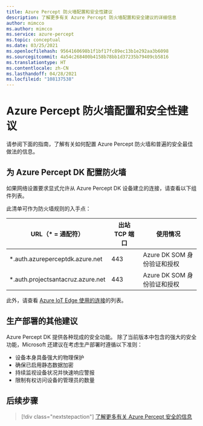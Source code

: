 ```yaml
---
title: Azure Percept 防火墙配置和安全性建议
description: 了解更多有关 Azure Percept 防火墙配置和安全建议的详细信息
author: mimcco
ms.author: mimcco
ms.service: azure-percept
ms.topic: conceptual
ms.date: 03/25/2021
ms.openlocfilehash: 9564160698b1f1bf17fc89ec13b1e292aa3b6098
ms.sourcegitcommit: 4a54c268400b4158b78bb1d37235b79409cb5816
ms.translationtype: HT
ms.contentlocale: zh-CN
ms.lasthandoff: 04/28/2021
ms.locfileid: "108137538"
---
```

# <a name="azure-percept-firewall-configuration-and-security-recommendations"></a>Azure Percept 防火墙配置和安全性建议

请参阅下面的指南，了解有关如何配置 Azure Percept 防火墙和普遍的安全最佳做法的信息。

## <a name="configuring-firewalls-for-azure-percept-dk"></a>为 Azure Percept DK 配置防火墙

如果网络设置要求显式允许从 Azure Percept DK 设备建立的连接，请查看以下组件列表。

此清单可作为防火墙规则的入手点：

|URL（* = 通配符）|出站 TCP 端口|使用情况|
|-------------------|------------------|---------|
|*.auth.azureperceptdk.azure.net|443|Azure DK SOM 身份验证和授权|
|*.auth.projectsantacruz.azure.net|443|Azure DK SOM 身份验证和授权|

此外，请查看 [Azure IoT Edge 使用的连接](../iot-edge/production-checklist.md#allow-connections-from-iot-edge-devices)的列表。

## <a name="additional-recommendations-for-deployment-to-production"></a>生产部署的其他建议

Azure Percept DK 提供各种现成的安全功能。 除了当前版本中包含的强大的安全功能，Microsoft 还建议在考虑生产部署时遵循以下准则：

- 设备本身具备强大的物理保护
- 确保已启用静态数据加密
- 持续监视设备状况并快速响应警报
- 限制有权访问设备的管理员的数量

## <a name="next-steps"></a>后续步骤

> [!div class="nextstepaction"]
> [了解更多有关 Azure Percept 安全的信息](./overview-percept-security.md)